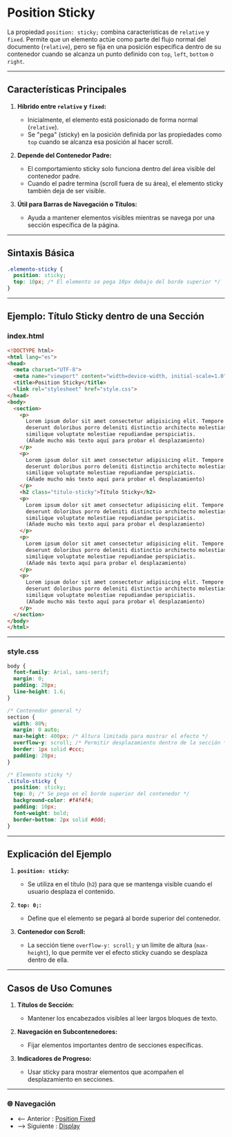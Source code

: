 # **Position Sticky**

La propiedad `position: sticky;` combina características de `relative` y `fixed`. Permite que un elemento actúe como parte del flujo normal del documento (`relative`), pero se fija en una posición específica dentro de su contenedor cuando se alcanza un punto definido con `top`, `left`, `bottom` o `right`.

---

## **Características Principales**

1. **Híbrido entre `relative` y `fixed`:**
   - Inicialmente, el elemento está posicionado de forma normal (`relative`).
   - Se "pega" (sticky) en la posición definida por las propiedades como `top` cuando se alcanza esa posición al hacer scroll.

2. **Depende del Contenedor Padre:**
   - El comportamiento sticky solo funciona dentro del área visible del contenedor padre.
   - Cuando el padre termina (scroll fuera de su área), el elemento sticky también deja de ser visible.

3. **Útil para Barras de Navegación o Títulos:**
   - Ayuda a mantener elementos visibles mientras se navega por una sección específica de la página.

---

## **Sintaxis Básica**

```css
.elemento-sticky {
  position: sticky;
  top: 10px; /* El elemento se pega 10px debajo del borde superior */
}
```

---

## **Ejemplo: Título Sticky dentro de una Sección**

### **index.html**

```html
<!DOCTYPE html>
<html lang="es">
<head>
  <meta charset="UTF-8">
  <meta name="viewport" content="width=device-width, initial-scale=1.0">
  <title>Position Sticky</title>
  <link rel="stylesheet" href="style.css">
</head>
<body>
  <section>
    <p>
      Lorem ipsum dolor sit amet consectetur adipisicing elit. Tempore laboriosam 
      deserunt doloribus porro deleniti distinctio architecto molestias omnis 
      similique voluptate molestiae repudiandae perspiciatis.
      (Añade mucho más texto aquí para probar el desplazamiento)
    </p>
    <p>
      Lorem ipsum dolor sit amet consectetur adipisicing elit. Tempore laboriosam 
      deserunt doloribus porro deleniti distinctio architecto molestias omnis 
      similique voluptate molestiae repudiandae perspiciatis.
      (Añade mucho más texto aquí para probar el desplazamiento)
    </p>
    <h2 class="titulo-sticky">Título Sticky</h2>
    <p>
      Lorem ipsum dolor sit amet consectetur adipisicing elit. Tempore laboriosam 
      deserunt doloribus porro deleniti distinctio architecto molestias omnis 
      similique voluptate molestiae repudiandae perspiciatis.
      (Añade mucho más texto aquí para probar el desplazamiento)
    </p>
    <p>
      Lorem ipsum dolor sit amet consectetur adipisicing elit. Tempore laboriosam 
      deserunt doloribus porro deleniti distinctio architecto molestias omnis 
      similique voluptate molestiae repudiandae perspiciatis.
      (Añade más texto aquí para probar el desplazamiento)
    </p>
    <p>
      Lorem ipsum dolor sit amet consectetur adipisicing elit. Tempore laboriosam 
      deserunt doloribus porro deleniti distinctio architecto molestias omnis 
      similique voluptate molestiae repudiandae perspiciatis.
      (Añade mucho más texto aquí para probar el desplazamiento)
    </p>
  </section>
</body>
</html>
```

---

### **style.css**

```css
body {
  font-family: Arial, sans-serif;
  margin: 0;
  padding: 20px;
  line-height: 1.6;
}

/* Contenedor general */
section {
  width: 80%;
  margin: 0 auto;
  max-height: 400px; /* Altura limitada para mostrar el efecto */
  overflow-y: scroll; /* Permitir desplazamiento dentro de la sección */
  border: 1px solid #ccc;
  padding: 20px;
}

/* Elemento sticky */
.titulo-sticky {
  position: sticky;
  top: 0; /* Se pega en el borde superior del contenedor */
  background-color: #f4f4f4;
  padding: 10px;
  font-weight: bold;
  border-bottom: 2px solid #ddd;
}
```

---

## **Explicación del Ejemplo**

1. **`position: sticky`:**
   - Se utiliza en el título (`h2`) para que se mantenga visible cuando el usuario desplaza el contenido.

2. **`top: 0;`:**
   - Define que el elemento se pegará al borde superior del contenedor.

3. **Contenedor con Scroll:**
   - La sección tiene `overflow-y: scroll;` y un límite de altura (`max-height`), lo que permite ver el efecto sticky cuando se desplaza dentro de ella.

---

## **Casos de Uso Comunes**

1. **Títulos de Sección:**
   - Mantener los encabezados visibles al leer largos bloques de texto.

2. **Navegación en Subcontenedores:**
   - Fijar elementos importantes dentro de secciones específicas.

3. **Indicadores de Progreso:**
   - Usar sticky para mostrar elementos que acompañen el desplazamiento en secciones.

---

### 🌐 Navegación

- <-- Anterior : [Position Fixed](Position%20Fixed.md)
- --> Siguiente : [Display](Display.md)
